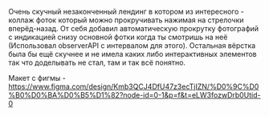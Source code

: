 Очень скучный незаконченный лендинг в котором из интересного - коллаж фоток который можно прокручивать нажимая на стрелочки вперёд-назад. От себя добавил автоматическую прокрутку фотографий с индикацией снизу основной фотки когда ты смотришь на неё (Использовал observerAPI с интервалом для этого). Остальная вёрстка была бы ещё скучнее и не имела каких либо интерактивных элементов так что доделывать не стал, там и так всё понятно.

Макет с фигмы - https://www.figma.com/design/Kmb3QCJ4DfU47z3ecTjIZN/%D0%9C%D0%B0%D0%BA%D0%B5%D1%82?node-id=0-1&p=f&t=eLW3fozwDrb0Utid-0
 
